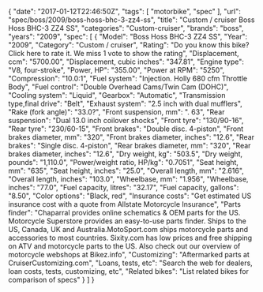 {
    "date": "2017-01-12T22:46:50Z",
    "tags": [
        "motorbike",
        "spec"
    ],
    "url": "spec\/boss\/2009\/boss-hoss-bhc-3-zz4-ss",
    "title": "Custom \/ cruiser Boss Hoss BHC-3 ZZ4 SS",
    "categories": "Custom-cruiser",
    "brands": "boss",
    "years": "2009",
    "spec": [
        {
            "Model": "Boss Hoss BHC-3 ZZ4 SS",
            "Year": "2009",
            "Category": "Custom \/ cruiser",
            "Rating": "Do you know this bike?Click here to rate it. We miss 1 vote to show the rating",
            "Displacement, ccm": "5700.00",
            "Displacement, cubic inches": "347.81",
            "Engine type": "V8, four-stroke",
            "Power, HP": "355.00",
            "Power at RPM": "5250",
            "Compression": "10.0:1",
            "Fuel system": "Injection. Holly 680 cfm Throttle Body",
            "Fuel control": "Double Overhead Cams\/Twin Cam (DOHC)",
            "Cooling system": "Liquid",
            "Gearbox": "Automatic",
            "Transmission type,final drive": "Belt",
            "Exhaust system": "2.5 inch with dual mufflers",
            "Rake (fork angle)": "33.0?",
            "Front suspension, mm": ". 63",
            "Rear suspension": "Dual 13.0 inch coilover shocks",
            "Front tyre": "130\/90-16",
            "Rear tyre": "230\/60-15",
            "Front brakes": "Double disc. 4-piston",
            "Front brakes diameter, mm": "320",
            "Front brakes diameter, inches": "12.6",
            "Rear brakes": "Single disc. 4-piston",
            "Rear brakes diameter, mm": "320",
            "Rear brakes diameter, inches": "12.6",
            "Dry weight, kg": "503.5",
            "Dry weight, pounds": "1,110.0",
            "Power\/weight ratio, HP\/kg": "0.7051",
            "Seat height, mm": "635",
            "Seat height, inches": "25.0",
            "Overall length, mm": "2.616",
            "Overall length, inches": "103.0",
            "Wheelbase, mm": "1.956",
            "Wheelbase, inches": "77.0",
            "Fuel capacity, litres": "32.17",
            "Fuel capacity, gallons": "8.50",
            "Color options": "Black, red",
            "Insurance costs": "Get estimated US insurance cost with a quote from Allstate Motorcycle Insurance",
            "Parts finder": "Chaparral provides online schematics & OEM parts for the US.   Motorcycle Superstore provides an easy-to-use parts finder. Ships to the US, Canada, UK and Australia.MotoSport.com ships motorcycle parts and accessories to most countries.    Sixity.com has low prices and free shipping on ATV and motorcycle parts to the US. Also check out our overview of motorcycle webshops at Bikez.info",
            "Customizing": "Aftermarked parts at CruiserCustomizing.com",
            "Loans, tests, etc": "Search the web for dealers, loan costs, tests, customizing, etc",
            "Related bikes": "List related bikes for comparison of specs"
        }
    ]
}
